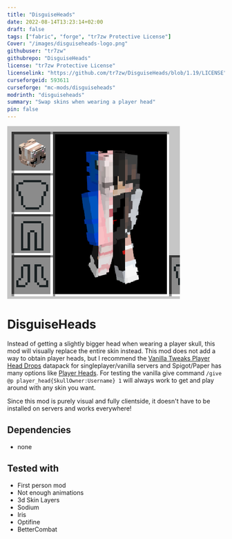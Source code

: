 ```yaml
---
title: "DisguiseHeads"
date: 2022-08-14T13:23:14+02:00
draft: false
tags: ["fabric", "forge", "tr7zw Protective License"]
Cover: "/images/disguiseheads-logo.png"
githubuser: "tr7zw"
githubrepo: "DisguiseHeads"
license: "tr7zw Protective License"
licenselink: "https://github.com/tr7zw/DisguiseHeads/blob/1.19/LICENSE"
curseforgeid: 593611
curseforge: "mc-mods/disguiseheads"
modrinth: "disguiseheads"
summary: "Swap skins when wearing a player head"
pin: false
---
```

![](/images/disguiseheads-logo.png)

# DisguiseHeads

Instead of getting a slightly bigger head when wearing a player skull, this mod will visually replace the entire skin instead. This mod does not add a way to obtain player heads, but I recommend the [Vanilla Tweaks Player Head Drops](https://vanillatweaks.net/picker/datapacks/) datapack for singleplayer/vanilla servers and Spigot/Paper has many options like [Player Heads](https://dev.bukkit.org/projects/player-heads). For testing the vanilla give command ``/give @p player_head{SkullOwner:Username} 1`` will always work to get and play around with any skin you want.

Since this mod is purely visual and fully clientside, it doesn't have to be installed on servers and works everywhere!

## Dependencies

- none

## Tested with

- First person mod
- Not enough animations
- 3d Skin Layers
- Sodium
- Iris
- Optifine
- BetterCombat